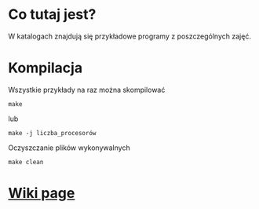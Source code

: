 # Co tutaj jest?

W katalogach znajdują się przykładowe programy z poszczególnych zajęć.

# Kompilacja

Wszystkie przykłady na raz można skompilować
```
make
```
lub 
```
make -j liczba_procesorów
```
Oczyszczanie plików wykonywalnych
```
make clean
```

# [**Wiki page**](https://github.com/andywiecko/Techniki-Programowania/wiki/)
